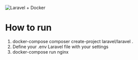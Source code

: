 ![Laravel + Docker](https://miro.medium.com/max/1400/1*lThfRGpuoHA0rcB6SQfrsQ@2x.png)


# How to run
1. docker-compose composer create-project laravel/laravel .
2. Define your .env Laravel file with your settings
3. docker-compose run nginx